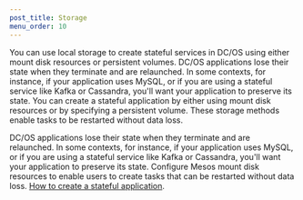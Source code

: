 ```yaml
---
post_title: Storage
menu_order: 10
---
```


You can use local storage to create stateful services in DC/OS using either mount disk resources or persistent volumes. DC/OS applications lose their state when they terminate and are relaunched. In some contexts, for instance, if your application uses MySQL, or if you are using a stateful service like Kafka or Cassandra, you'll want your application to preserve its state. You can create a stateful application by either using mount disk resources or by specifying a persistent volume. These storage methods enable tasks to be restarted without data loss.

DC/OS applications lose their state when they terminate and are relaunched. In some contexts, for instance, if your application uses MySQL, or if you are using a stateful service like Kafka or Cassandra, you'll want your application to preserve its state. Configure Mesos mount disk resources to enable users to create tasks that can be restarted without data loss. [How to create a stateful application](/docs/usage/persistent-volume/).